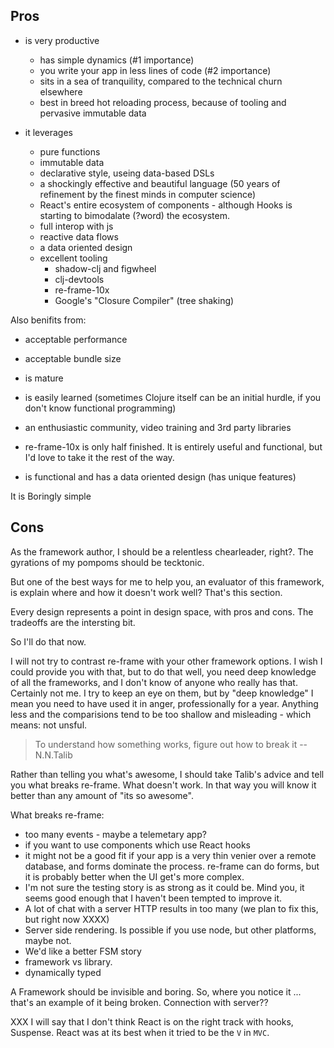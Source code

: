 ## Pros

  - is very productive 
    - has simple dynamics  (#1 importance)
    - you write your app in less lines of code (#2 importance)
    - sits in a sea of tranquility, compared to the technical churn elsewhere
    - best in breed hot reloading process, because of tooling and pervasive immutable data

  - it leverages 
    - pure functions
    - immutable data 
    - declarative style, useing data-based DSLs
    - a shockingly effective and beautiful language (50 years of refinement by the finest minds in computer science) 
    - React's entire ecosystem of components - although Hooks is starting to bimodalate (?word) the ecosystem.
    - full interop with js
    - reactive data flows
    - a data oriented design 
    - excellent tooling
       - shadow-clj and figwheel 
       - clj-devtools
       - re-frame-10x
       - Google's "Closure Compiler" (tree shaking) 

  Also benifits from:
  - acceptable performance
  - acceptable bundle size
  - is mature
  - is easily learned (sometimes Clojure itself can be an initial hurdle, if you don't know functional programming)
  - an enthusiastic community, video training and 3rd party libraries
  

  - re-frame-10x is only half finished. It is entirely useful and functional, but I'd love to take it the rest of the way. 
  - is functional and has a data oriented design  (has unique features)

It is Boringly simple



## Cons 


As the framework author, I should be a relentless chearleader, right?. The gyrations of my pompoms should be tecktonic.

But one of the best ways for me to help you, an evaluator of this framework, is explain where and how it doesn't work well? That's this section. 

Every design represents a point in design space, with pros and cons. The tradeoffs are the intersting bit.

So I'll do that now. 


I will not try to contrast re-frame with your other framework options. I wish I could provide you with
that, but to do that well, you need deep knowledge of all the frameworks, and I don't know of
anyone who really has that. Certainly not me. I try to keep an eye on them, but by "deep knowledge"
I mean you need to have used it in anger, professionally for a year. Anything less and the comparisions tend to be too shallow and misleading - which means: not unsful.


> To understand how something works, figure out how to break it
>   -- N.N.Talib


Rather than telling you what's awesome, I should take Talib's advice and tell you what breaks re-frame. What doesn't work. In that way you will know it better than any amount of "its so awesome". 

What breaks re-frame:
  - too many events - maybe a telemetary app?
  - if you want to use components which use React hooks
  - it might not be a good fit if your app is a very thin venier over a remote database, and forms dominate the process.  re-frame can do forms, but it is probably better when the UI get's more complex. 
  - I'm not sure the testing story is as strong as it could be. Mind you, it seems good enough that I haven't been tempted to improve it. 
  - A lot of chat with a server HTTP results in too many (we plan to fix this, but right now XXXX)
  - Server side rendering. Is possible if you use node, but other platforms, maybe not. 
  - We'd like a better FSM story 
  - framework vs library. 
  - dynamically typed



A Framework should be invisible and boring. So, where you notice it ... that's an example of it being broken.  Connection with server?? 


XXX I will say that I don't think React is on the right track with hooks, Suspense. React was at its best when it tried to be the `V` in `MVC`. 
